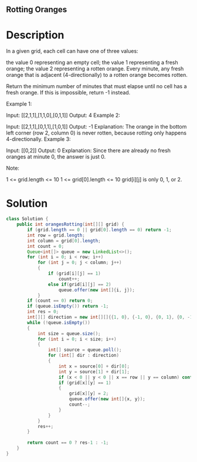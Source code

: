 Rotting Oranges
---

# Description
In a given grid, each cell can have one of three values:

the value 0 representing an empty cell;
the value 1 representing a fresh orange;
the value 2 representing a rotten orange.
Every minute, any fresh orange that is adjacent (4-directionally) to a rotten orange becomes rotten.

Return the minimum number of minutes that must elapse until no cell has a fresh orange.  If this is impossible, return -1 instead.

 

Example 1:



Input: [[2,1,1],[1,1,0],[0,1,1]]
Output: 4
Example 2:

Input: [[2,1,1],[0,1,1],[1,0,1]]
Output: -1
Explanation:  The orange in the bottom left corner (row 2, column 0) is never rotten, because rotting only happens 4-directionally.
Example 3:

Input: [[0,2]]
Output: 0
Explanation:  Since there are already no fresh oranges at minute 0, the answer is just 0.
 

Note:

1 <= grid.length <= 10
1 <= grid[0].length <= 10
grid[i][j] is only 0, 1, or 2.


# Solution
```java
class Solution {
    public int orangesRotting(int[][] grid) {
        if (grid.length == 0 || grid[0].length == 0) return -1;
        int row = grid.length;
        int column = grid[0].length;
        int count = 0;
        Queue<int[]> queue = new LinkedList<>();
        for (int i = 0; i < row; i++)
            for (int j = 0; j < column; j++)
            {
                if (grid[i][j] == 1)
                    count++;
                else if(grid[i][j] == 2)
                    queue.offer(new int[]{i, j});
            }
        if (count == 0) return 0;
        if (queue.isEmpty()) return -1;
        int res = 0;
        int[][] direction = new int[][]{{1, 0}, {-1, 0}, {0, 1}, {0, -1}};
        while (!queue.isEmpty())
        {
            int size = queue.size();
            for (int i = 0; i < size; i++)
            {
                int[] source = queue.poll();
                for (int[] dir : direction)
                {
                    int x = source[0] + dir[0];
                    int y = source[1] + dir[1];
                    if (x < 0 || y < 0 || x == row || y == column) continue;
                    if (grid[x][y] == 1)
                    {
                        grid[x][y] = 2;
                        queue.offer(new int[]{x, y});
                        count--;
                    }
                }
            }
            res++;
        }
        
        return count == 0 ? res-1 : -1; 
    }
}
```
